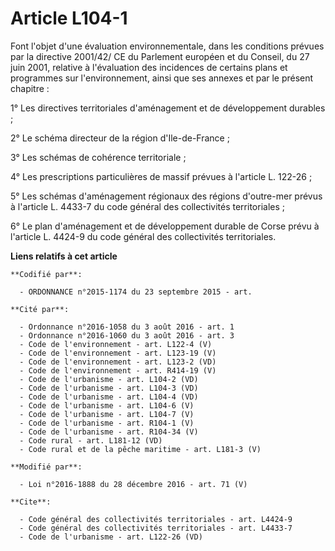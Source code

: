 # Article L104-1

Font l'objet d'une évaluation environnementale, dans les conditions prévues par la directive 2001/42/ CE du Parlement
européen et du Conseil, du 27 juin 2001, relative à l'évaluation des incidences de certains plans et programmes sur
l'environnement, ainsi que ses annexes et par le présent chapitre : 

1° Les directives territoriales d'aménagement et de développement durables ; 

2° Le schéma directeur de la région d'Ile-de-France ; 

3° Les schémas de cohérence territoriale ; 

4° Les prescriptions particulières de massif prévues à l'article L. 122-26 ; 

5° Les schémas d'aménagement régionaux des régions d'outre-mer prévus à l'article L. 4433-7 du code général des collectivités
territoriales ; 

6° Le plan d'aménagement et de développement durable de Corse prévu à l'article L. 4424-9 du code général des collectivités
territoriales.

**Liens relatifs à cet article**

	**Codifié par**:

	  - ORDONNANCE n°2015-1174 du 23 septembre 2015 - art.

	**Cité par**:

	  - Ordonnance n°2016-1058 du 3 août 2016 - art. 1
	  - Ordonnance n°2016-1060 du 3 août 2016 - art. 3
	  - Code de l'environnement - art. L122-4 (V)
	  - Code de l'environnement - art. L123-19 (V)
	  - Code de l'environnement - art. L123-2 (VD)
	  - Code de l'environnement - art. R414-19 (V)
	  - Code de l'urbanisme - art. L104-2 (VD)
	  - Code de l'urbanisme - art. L104-3 (VD)
	  - Code de l'urbanisme - art. L104-4 (VD)
	  - Code de l'urbanisme - art. L104-6 (V)
	  - Code de l'urbanisme - art. L104-7 (V)
	  - Code de l'urbanisme - art. R104-1 (V)
	  - Code de l'urbanisme - art. R104-34 (V)
	  - Code rural - art. L181-12 (VD)
	  - Code rural et de la pêche maritime - art. L181-3 (V)

	**Modifié par**:

	  - Loi n°2016-1888 du 28 décembre 2016 - art. 71 (V)

	**Cite**:

	  - Code général des collectivités territoriales - art. L4424-9
	  - Code général des collectivités territoriales - art. L4433-7
	  - Code de l'urbanisme - art. L122-26 (VD)
